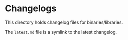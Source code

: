 # Changelogs
This directory holds changelog files for binaries/libraries.

The `latest.md` file is a symlink to the latest changelog.
